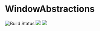 # WindowAbstractions

![Build Status](https://travis-ci.org/serenity4/WindowAbstractions.jl.svg?branch=master) [![](https://img.shields.io/badge/docs-stable-blue.svg)](https://serenity4.github.io/WindowAbstractions.jl/stable) [![](https://img.shields.io/badge/docs-dev-blue.svg)](https://serenity4.github.io/WindowAbstractions.jl/dev)